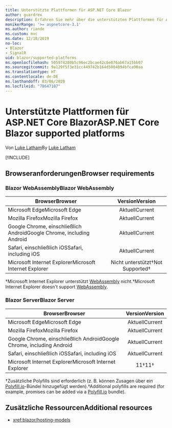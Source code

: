 ```yaml
---
title: Unterstützte Plattformen für ASP.NET Core Blazor
author: guardrex
description: Erfahren Sie mehr über die unterstützten Plattformen für ASP.NET Core Blazor.
monikerRange: '>= aspnetcore-3.1'
ms.author: riande
ms.custom: mvc
ms.date: 12/18/2019
no-loc:
- Blazor
- SignalR
uid: blazor/supported-platforms
ms.openlocfilehash: 505974280b5c96ec2bcae42c6e076ab67a15bb07
ms.sourcegitcommit: 9a129f5f3e31cc449742b164d5004894bfca90aa
ms.translationtype: HT
ms.contentlocale: de-DE
ms.lasthandoff: 03/06/2020
ms.locfileid: "78647107"
---
```

# <a name="aspnet-core-blazor-supported-platforms"></a><span data-ttu-id="4421e-103">Unterstützte Plattformen für ASP.NET Core Blazor</span><span class="sxs-lookup"><span data-stu-id="4421e-103">ASP.NET Core Blazor supported platforms</span></span>

<span data-ttu-id="4421e-104">Von [Luke Latham](https://github.com/guardrex)</span><span class="sxs-lookup"><span data-stu-id="4421e-104">By [Luke Latham](https://github.com/guardrex)</span></span>

[!INCLUDE[](~/includes/blazorwasm-preview-notice.md)]

## <a name="browser-requirements"></a><span data-ttu-id="4421e-105">Browseranforderungen</span><span class="sxs-lookup"><span data-stu-id="4421e-105">Browser requirements</span></span>

### <a name="blazor-webassembly"></a><span data-ttu-id="4421e-106">Blazor WebAssembly</span><span class="sxs-lookup"><span data-stu-id="4421e-106">Blazor WebAssembly</span></span>

| <span data-ttu-id="4421e-107">Browser</span><span class="sxs-lookup"><span data-stu-id="4421e-107">Browser</span></span>                          | <span data-ttu-id="4421e-108">Version</span><span class="sxs-lookup"><span data-stu-id="4421e-108">Version</span></span>               |
| -------------------------------- | :-------------------: |
| <span data-ttu-id="4421e-109">Microsoft Edge</span><span class="sxs-lookup"><span data-stu-id="4421e-109">Microsoft Edge</span></span>                   | <span data-ttu-id="4421e-110">Aktuell</span><span class="sxs-lookup"><span data-stu-id="4421e-110">Current</span></span>               |
| <span data-ttu-id="4421e-111">Mozilla Firefox</span><span class="sxs-lookup"><span data-stu-id="4421e-111">Mozilla Firefox</span></span>                  | <span data-ttu-id="4421e-112">Aktuell</span><span class="sxs-lookup"><span data-stu-id="4421e-112">Current</span></span>               |
| <span data-ttu-id="4421e-113">Google Chrome, einschließlich Android</span><span class="sxs-lookup"><span data-stu-id="4421e-113">Google Chrome, including Android</span></span> | <span data-ttu-id="4421e-114">Aktuell</span><span class="sxs-lookup"><span data-stu-id="4421e-114">Current</span></span>               |
| <span data-ttu-id="4421e-115">Safari, einschließlich iOS</span><span class="sxs-lookup"><span data-stu-id="4421e-115">Safari, including iOS</span></span>            | <span data-ttu-id="4421e-116">Aktuell</span><span class="sxs-lookup"><span data-stu-id="4421e-116">Current</span></span>               |
| <span data-ttu-id="4421e-117">Microsoft Internet Explorer</span><span class="sxs-lookup"><span data-stu-id="4421e-117">Microsoft Internet Explorer</span></span>      | <span data-ttu-id="4421e-118">Nicht unterstützt&dagger;</span><span class="sxs-lookup"><span data-stu-id="4421e-118">Not Supported&dagger;</span></span> |

<span data-ttu-id="4421e-119">&dagger;Microsoft Internet Explorer unterstützt [WebAssembly](https://webassembly.org) nicht.</span><span class="sxs-lookup"><span data-stu-id="4421e-119">&dagger;Microsoft Internet Explorer doesn't support [WebAssembly](https://webassembly.org).</span></span>

### <a name="blazor-server"></a><span data-ttu-id="4421e-120">Blazor Server</span><span class="sxs-lookup"><span data-stu-id="4421e-120">Blazor Server</span></span>

| <span data-ttu-id="4421e-121">Browser</span><span class="sxs-lookup"><span data-stu-id="4421e-121">Browser</span></span>                          | <span data-ttu-id="4421e-122">Version</span><span class="sxs-lookup"><span data-stu-id="4421e-122">Version</span></span>    |
| -------------------------------- | :--------: |
| <span data-ttu-id="4421e-123">Microsoft Edge</span><span class="sxs-lookup"><span data-stu-id="4421e-123">Microsoft Edge</span></span>                   | <span data-ttu-id="4421e-124">Aktuell</span><span class="sxs-lookup"><span data-stu-id="4421e-124">Current</span></span>    |
| <span data-ttu-id="4421e-125">Mozilla Firefox</span><span class="sxs-lookup"><span data-stu-id="4421e-125">Mozilla Firefox</span></span>                  | <span data-ttu-id="4421e-126">Aktuell</span><span class="sxs-lookup"><span data-stu-id="4421e-126">Current</span></span>    |
| <span data-ttu-id="4421e-127">Google Chrome, einschließlich Android</span><span class="sxs-lookup"><span data-stu-id="4421e-127">Google Chrome, including Android</span></span> | <span data-ttu-id="4421e-128">Aktuell</span><span class="sxs-lookup"><span data-stu-id="4421e-128">Current</span></span>    |
| <span data-ttu-id="4421e-129">Safari, einschließlich iOS</span><span class="sxs-lookup"><span data-stu-id="4421e-129">Safari, including iOS</span></span>            | <span data-ttu-id="4421e-130">Aktuell</span><span class="sxs-lookup"><span data-stu-id="4421e-130">Current</span></span>    |
| <span data-ttu-id="4421e-131">Microsoft Internet Explorer</span><span class="sxs-lookup"><span data-stu-id="4421e-131">Microsoft Internet Explorer</span></span>      | <span data-ttu-id="4421e-132">11&dagger;</span><span class="sxs-lookup"><span data-stu-id="4421e-132">11&dagger;</span></span> |

<span data-ttu-id="4421e-133">&dagger;Zusätzliche Polyfills sind erforderlich (z. B. können Zusagen über ein [Polyfill.io](https://polyfill.io/v3/)-Bündel hinzugefügt werden).</span><span class="sxs-lookup"><span data-stu-id="4421e-133">&dagger;Additional polyfills are required (for example, promises can be added via a [Polyfill.io](https://polyfill.io/v3/) bundle).</span></span>

## <a name="additional-resources"></a><span data-ttu-id="4421e-134">Zusätzliche Ressourcen</span><span class="sxs-lookup"><span data-stu-id="4421e-134">Additional resources</span></span>

* <xref:blazor/hosting-models>
